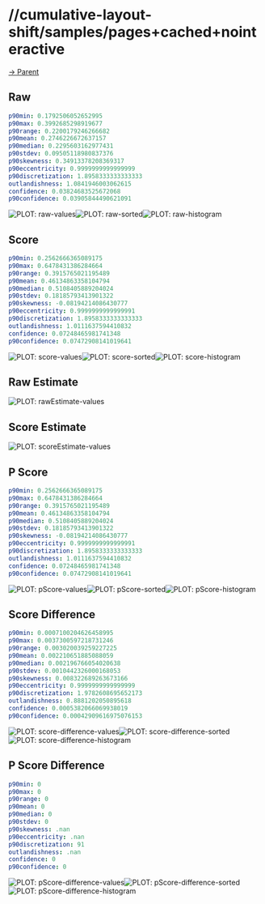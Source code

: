 
# //cumulative-layout-shift/samples/pages+cached+nointeractive

[→ Parent](../..)


## Raw


```yaml
p90min: 0.1792506052652995
p90max: 0.3992685298919677
p90range: 0.2200179246266682
p90mean: 0.2746226672637157
p90median: 0.2295603162977431
p90stdev: 0.09505118980837376
p90skewness: 0.34913378208369317
p90eccentricity: 0.9999999999999999
p90discretization: 1.8958333333333333
outlandishness: 1.0841946003062615
confidence: 0.03824683525672068
p90confidence: 0.03905844490621091

```

![PLOT: raw-values](./raw/values.svg)![PLOT: raw-sorted](./raw/sorted.svg)![PLOT: raw-histogram](./raw/histogram.svg)
## Score


```yaml
p90min: 0.2562666365089175
p90max: 0.6478431386284664
p90range: 0.3915765021195489
p90mean: 0.46134863358104794
p90median: 0.5108405889204024
p90stdev: 0.18185793413901322
p90skewness: -0.08194214086430777
p90eccentricity: 0.9999999999999991
p90discretization: 1.8958333333333333
outlandishness: 1.0111637594410832
confidence: 0.07248465981741348
p90confidence: 0.07472908141019641

```

![PLOT: score-values](./score/values.svg)![PLOT: score-sorted](./score/sorted.svg)![PLOT: score-histogram](./score/histogram.svg)
## Raw Estimate

![PLOT: rawEstimate-values](./rawEstimate/values.svg)
## Score Estimate

![PLOT: scoreEstimate-values](./scoreEstimate/values.svg)
## P Score


```yaml
p90min: 0.2562666365089175
p90max: 0.6478431386284664
p90range: 0.3915765021195489
p90mean: 0.46134863358104794
p90median: 0.5108405889204024
p90stdev: 0.18185793413901322
p90skewness: -0.08194214086430777
p90eccentricity: 0.9999999999999991
p90discretization: 1.8958333333333333
outlandishness: 1.0111637594410832
confidence: 0.07248465981741348
p90confidence: 0.07472908141019641

```

![PLOT: pScore-values](./pScore/values.svg)![PLOT: pScore-sorted](./pScore/sorted.svg)![PLOT: pScore-histogram](./pScore/histogram.svg)
## Score Difference


```yaml
p90min: 0.0007100204626458995
p90max: 0.0037300597218731246
p90range: 0.003020039259227225
p90mean: 0.002210651885088059
p90median: 0.002196766054020638
p90stdev: 0.0010442326000168053
p90skewness: 0.008322689263673166
p90eccentricity: 0.9999999999999999
p90discretization: 1.9782608695652173
outlandishness: 0.8881202050895618
confidence: 0.0005382066069938019
p90confidence: 0.00042909616975076153

```

![PLOT: score-difference-values](./score-difference/values.svg)![PLOT: score-difference-sorted](./score-difference/sorted.svg)![PLOT: score-difference-histogram](./score-difference/histogram.svg)
## P Score Difference


```yaml
p90min: 0
p90max: 0
p90range: 0
p90mean: 0
p90median: 0
p90stdev: 0
p90skewness: .nan
p90eccentricity: .nan
p90discretization: 91
outlandishness: .nan
confidence: 0
p90confidence: 0

```

![PLOT: pScore-difference-values](./pScore-difference/values.svg)![PLOT: pScore-difference-sorted](./pScore-difference/sorted.svg)![PLOT: pScore-difference-histogram](./pScore-difference/histogram.svg)